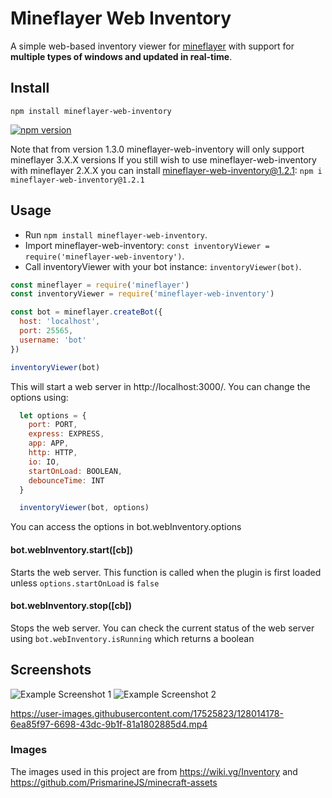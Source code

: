 # Mineflayer Web Inventory
A simple web-based inventory viewer for [mineflayer](https://github.com/PrismarineJS/mineflayer) with support for **multiple types of windows and updated in real-time**.

## Install
`npm install mineflayer-web-inventory`

[![npm version](https://badge.fury.io/js/mineflayer-web-inventory.svg)](https://badge.fury.io/js/mineflayer-web-inventory)

Note that from version 1.3.0 mineflayer-web-inventory will only support mineflayer 3.X.X versions
If you still wish to use mineflayer-web-inventory with mineflayer 2.X.X you can install mineflayer-web-inventory@1.2.1: `npm i mineflayer-web-inventory@1.2.1`

## Usage
- Run `npm install mineflayer-web-inventory`.
- Import mineflayer-web-inventory: `const inventoryViewer = require('mineflayer-web-inventory')`.
- Call inventoryViewer with your bot instance: `inventoryViewer(bot)`.

```js
const mineflayer = require('mineflayer')
const inventoryViewer = require('mineflayer-web-inventory')

const bot = mineflayer.createBot({
  host: 'localhost',
  port: 25565,
  username: 'bot'
})

inventoryViewer(bot)
```

This will start a web server in http://localhost:3000/.
You can change the options using:
```js
  let options = {
    port: PORT,
    express: EXPRESS,
    app: APP,
    http: HTTP,
    io: IO,
    startOnLoad: BOOLEAN,
    debounceTime: INT
  }

  inventoryViewer(bot, options)
```
You can access the options in bot.webInventory.options

#### bot.webInventory.start([cb])
Starts the web server. This function is called when the plugin is first loaded unless `options.startOnLoad` is `false`

#### bot.webInventory.stop([cb])
Stops the web server. You can check the current status of the web server using `bot.webInventory.isRunning` which returns a boolean

## Screenshots
![Example Screenshot 1](https://user-images.githubusercontent.com/17525823/128013976-493448e3-aa22-43bc-8fb9-428f1ccf9b5f.png)
![Example Screenshot 2](https://user-images.githubusercontent.com/17525823/128013983-31f50c2f-e453-401b-a697-d21682e0c980.png)

https://user-images.githubusercontent.com/17525823/128014178-6ea85f97-6698-43dc-9b1f-81a1802885d4.mp4

### Images
The images used in this project are from https://wiki.vg/Inventory and https://github.com/PrismarineJS/minecraft-assets